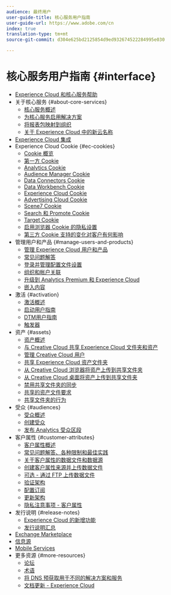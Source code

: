```yaml
---
audience: 最终用户
user-guide-title: 核心服务用户指南
user-guide-url: https://www.adobe.com/cn
index: true
translation-type: tm+mt
source-git-commit: d304e625bd2125854d9ed932674522284995e030

---
```



# 核心服务用户指南 {#interface}

+ [Experience Cloud 和核心服务帮助](experience-cloud.md)
+ 关于核心服务 {#about-core-services}
   + [核心服务概述](core-services-landing.md)
   + [为核心服务启用解决方案](core-services/core-services.md)
   + [将报表包映射到组织](core-services/report-suite-mapping.md)
   + [关于 Experience Cloud 中的新云名称](solutions-core-services.md)
+ [Experience Cloud 集成](marketing-cloud-integrations.md)
+ Experience Cloud Cookie {#ec-cookies}
   + [Cookie 概览](cookies/cookies-privacy.md)
   + [第一方 Cookie](cookies/cookies-first-party.md)
   + [Analytics Cookie](cookies/cookies-analytics.md)
   + [Audience Manager Cookie](cookies/cookies-am.md)
   + [Data Connectors Cookie](cookies/cookies-dc.md)
   + [Data Workbench Cookie](cookies/cookies-insight.md)
   + [Experience Cloud Cookie](cookies/cookies-mc.md)
   + [Advertising Cloud Cookie](cookies/cookies-advertising-cloud.md)
   + [Scene7 Cookie](cookies/cookies-s7.md)
   + [Search 和 Promote Cookie](cookies/cookies-snp.md)
   + [Target Cookie](cookies/cookies-target.md)
   + [启用浏览器 Cookie 的隐私设置](cookies/browser-cookie-settings.md)
   + [第三方 Cookie 支持的变化对客户有何影响](cookies/cookies-thirdparty.md)
+ 管理用户和产品 {#manage-users-and-products}
   + [管理 Experience Cloud 用户和产品](admin-getting-started/admin-getting-started.md)
   + [常见问题解答](admin-getting-started/faq.md)
   + [登录并管理配置文件设置](admin-getting-started/getting-started-experience-cloud.md)
   + [组织和帐户关联](admin-getting-started/organizations.md)
   + [升级到 Analytics Premium 和 Experience Cloud](admin-getting-started/upgrade-to-analytics-premium.md)
   + [嵌入内容](admin-getting-started/oembed.md)
+ 激活 {#activation}
   + [激活概述](activation/activation.md)
   + [启动用户指南](https://docs.adobe.com/content/help/en/launch/using/overview.html)
   + [DTM用户指南](https://docs.adobe.com/content/help/en/dtm/using/dtm-home.html)
   + [触发器](activation/triggers.md)
+ 资产 {#assets}
   + [资产概述](experience-cloud-assets/experience-cloud-assets.md)
   + [与 Creative Cloud 共享 Experience Cloud 文件夹和资产](experience-cloud-assets/creative-cloud.md)
   + [管理 Creative Cloud 用户](experience-cloud-assets/t-admin-add-cc-user.md)
   + [共享 Experience Cloud 资产文件夹](experience-cloud-assets/t-share-creative-cloud.md)
   + [从 Creative Cloud 浏览器将资产上传到共享文件夹](experience-cloud-assets/t-upload-asset-cc.md)
   + [从 Creative Cloud 桌面将资产上传到共享文件夹](experience-cloud-assets/t-cc-asset-upload-thor.md)
   + [禁用共享文件夹的同步](experience-cloud-assets/t-disable-asset-sync.md)
   + [共享的资产文件要求](experience-cloud-assets/assets-file-reqs.md)
   + [共享文件夹的行为](experience-cloud-assets/asset-behavior.md)
+ 受众 {#audiences}
   + [受众概述](audience-library/audience-library.md)
   + [创建受众](audience-library/t-audience-create.md)
   + [发布 Analytics 受众区段](audience-library/t-publish-audience-segment.md)
+ 客户属性 {#customer-attributes}
   + [客户属性概述](attributes/attributes.md)
   + [常见问题解答、各种限制和最佳实践](attributes/faq-crs.md)
   + [关于客户属性的数据文件和数据源](attributes/crs-data-file.md)
   + [创建客户属性来源并上传数据文件](attributes/t-crs-usecase.md)
   + [可选 - 通过 FTP 上传数据文件](attributes/t-upload-attributes-ftp.md)
   + [验证架构](attributes/validate-schema.md)
   + [配置订阅](attributes/subscription.md)
   + [更新架构](attributes/t-update-schema.md)
   + [隐私注意事项 - 客户属性](attributes/privacy-mac.md)
+ 发行说明 {#release-notes}
   + [Experience Cloud 的新增功能](https://docs.adobe.com/content/help/en/release-notes/experience-cloud/current.html)
   + [发行说明汇总](marketing-cloud-interface/release-notes.md)
+ [Exchange Marketplace](exchange.md)
+ [信息源](feed.md)
+ [Mobile Services](https://docs.adobe.com/content/help/en/mobile-services/using/home.html)
+ 更多资源 {#more-resources}
   + [论坛](https://forums.adobe.com/community/experience-cloud)
   + [术语](terms.md)
   + [将 DNS 预获取用于不同的解决方案和服务](dns-prefetch.md)
   + [文档更新 - Experience Cloud](doc-updates.md)
